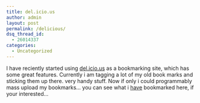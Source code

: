 ```yaml
---
title: del.icio.us
author: admin
layout: post
permalink: /delicious/
dsq_thread_id:
  - 26014337
categories:
  - Uncategorized
---
```

I have reciently started using [del.icio.us][1] as a bookmarking site, which has some great features. Currently i am tagging a lot of my old book marks and sticking them up there. very handy stuff. Now if only i could programmably mass upload my bookmarks&#8230; you can see what i [have][2] bookmarked here, if your interested&#8230;

 [1]: http://del.icio.us/
 [2]: http://del.icio.us/lotas